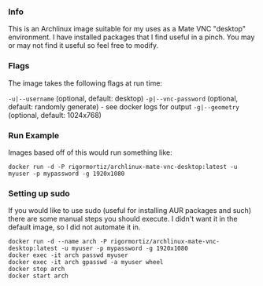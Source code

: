 ### Info
This is an Archlinux image suitable for my uses as a Mate VNC "desktop" environment. I have installed packages that I find useful in a pinch. You may or may not find it useful so feel free to modify.

### Flags
The image takes the following flags at run time:

`-u|--username` (optional, default: desktop)
`-p|--vnc-password` (optional, default: randomly generate) -  see docker logs for output
`-g|--geometry` (optional, default: 1024x768)

### Run Example
Images based off of this would run something like: 
```
docker run -d -P rigormortiz/archlinux-mate-vnc-desktop:latest -u myuser -p mypassword -g 1920x1080 
```

### Setting up sudo
If you would like to use sudo (useful for installing AUR packages and such) there are some manual steps you should execute. I didn't want it in the default image, so I did not automate it in.

```
docker run -d --name arch -P rigormortiz/archlinux-mate-vnc-desktop:latest -u myuser -p mypassword -g 1920x1080
docker exec -it arch passwd myuser
docker exec -it arch gpasswd -a myuser wheel
docker stop arch
docker start arch
```

